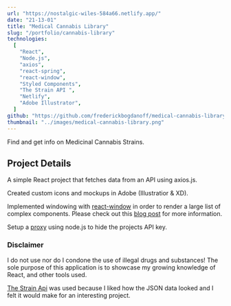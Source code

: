 ```yaml
---
url: "https://nostalgic-wiles-584a66.netlify.app/"
date: "21-13-01"
title: "Medical Cannabis Library"
slug: "/portfolio/cannabis-library"
technologies:
  [
    "React",
    "Node.js",
    "axios",
    "react-spring",
    "react-window",
    "Styled Components",
    "The Strain API ",
    "Netlify",
    "Adobe Illustrator",
  ]
github: "https://github.com/frederickbogdanoff/medical-cannabis-library"
thumbnail: "../images/medical-cannabis-library.png"
---
```


Find and get info on Medicinal Cannabis Strains.

## Project Details

<!-- A simple React project that fetches data from an API using axios.js.

I wanted this project to be very clean and fun visually, so I decided to open up Adobe (Illustrator and XD) and put my graphic design skills to the test.

This project also uses a proxy (Node.js) to hide it's API key. -->

<!-- Because this project renders hundreds of list items each with animations via react-spring, I came across a lot of interesting bugs and performance issues I wasn't aware of, [react-window](https://github.com/bvaughn/react-window) -->

A simple React project that fetches data from an API using axios.js.

Created custom icons and mockups in Adobe (Illustratior & XD).

Implemented windowing with [react-window](https://github.com/bvaughn/react-window) in order to render a large list of complex components. Please check out this [blog post](https://praekiko.medium.com/what-is-windowing-also-i-have-heard-about-react-window-and-react-virtualized-c29dc843f4e0) for more information.

Setup a [proxy](https://github.com/frederickbogdanoff/medical-cannabis-library-backend) using node.js to hide the projects API key.

### Disclaimer

I do not use nor do I condone the use of illegal drugs and substances! The sole purpose of this application is to showcase my growing knowledge of React, and other tools used.

[The Strain Api](http://strains.evanbusse.com/) was used because I liked how the JSON data looked and I felt it would make for an interesting project.
